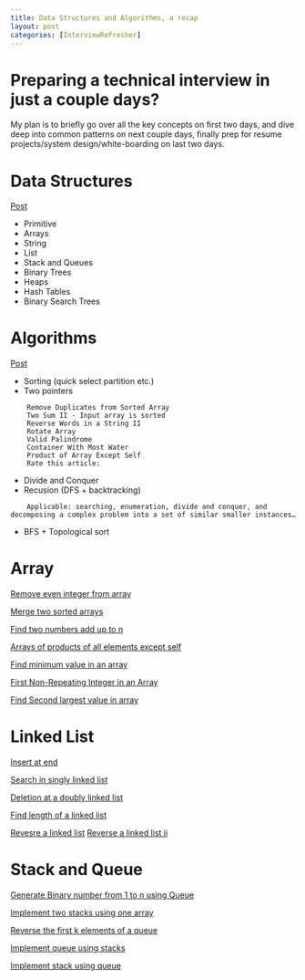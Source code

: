 ```yaml
---
title: Data Structures and Algorithms, a recap
layout: post
categories: [InterviewRefresher]
---
```


# Preparing a technical interview in just a couple days?

My plan is to briefly go over all the key concepts on first two days, and dive deep into common patterns on next couple days, finally prep for resume projects/system design/white-boarding on last two days. 

# Data Structures

[Post](https://techbrave.github.io/2019/08/18/datastructure.html)

- Primitive 
- Arrays
- String
- List
- Stack and Queues
- Binary Trees
- Heaps
- Hash Tables
- Binary Search Trees 

# Algorithms

[Post](https://techbrave.github.io/epi_java/2019/08/19/algorithms.html)

- Sorting (quick select partition etc.)
- Two pointers
```
    Remove Duplicates from Sorted Array
    Two Sum II - Input array is sorted
    Reverse Words in a String II
    Rotate Array
    Valid Palindrome
    Container With Most Water
    Product of Array Except Self
    Rate this article:
```
- Divide and Conquer
- Recusion (DFS + backtracking)
```
    Applicable: searching, enumeration, divide and conquer, and decomposing a complex problem into a set of similar smaller instances…
```
- BFS + Topological sort

# Array
[Remove even integer from array](https://www.educative.io/courses/data-structures-in-java-an-interview-refresher/3jwxgpxRq0n)

[Merge two sorted arrays](https://www.educative.io/courses/data-structures-in-java-an-interview-refresher/xV2WB4rl0lq)

[Find two numbers add up to n](https://www.educative.io/courses/data-structures-in-java-an-interview-refresher/xVl0WZ09nY9)

[Arrays of products of all elements except self](https://www.educative.io/courses/data-structures-in-java-an-interview-refresher/7nYN4DBMBDA)

[Find minimum value in an array](https://www.educative.io/courses/data-structures-in-java-an-interview-refresher/RMlvBQ7YRgR)

[First Non-Repeating Integer in an Array](https://www.educative.io/courses/data-structures-in-java-an-interview-refresher/m274vRXDnMp)

[Find Second largest value in array](https://www.educative.io/courses/data-structures-in-java-an-interview-refresher/xVL8RlZ210r)


# Linked List
[Insert at end](https://www.educative.io/courses/data-structures-in-java-an-interview-refresher/YQ5l1Gx3OnY)

[Search in singly linked list](https://www.educative.io/courses/data-structures-in-java-an-interview-refresher/B8ND20nz9Kx)

[Deletion at a doubly linked list](https://www.educative.io/courses/data-structures-in-java-an-interview-refresher/N0ZwvQR25mD)

[Find length of a linked list](https://www.educative.io/courses/data-structures-in-java-an-interview-refresher/qVZBQMAN1zD)

[Revesre a linked list](https://leetcode.com/problems/reverse-linked-list/submissions/)
[Reverse a linked list ii](https://leetcode.com/problems/reverse-linked-list-ii/submissions/)

# Stack and Queue
[Generate Binary number from 1 to n using Queue](https://www.educative.io/courses/data-structures-in-java-an-interview-refresher/m2NMgL057Y9)

[Implement two stacks using one array](https://www.educative.io/courses/data-structures-in-java-an-interview-refresher/qVZZkJE4Vkp)

[Reverse the first k elements of a queue](https://www.educative.io/courses/data-structures-in-java-an-interview-refresher/qVVJ82JZpq0)

[Implement queue using stacks](https://leetcode.com/problems/implement-queue-using-stacks/)

[Implement stack using queue](https://leetcode.com/problems/implement-stack-using-queues/submissions/)